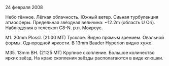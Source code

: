 24 февраля 2008

Небо тёмное. Лёгкая облачность. Южный ветер. Сиьная турбуленция атмосферы. Предельная звёздная величина: ~12.2m (область U Ori). Наблюдения в телескоп C8-N. р.п. Мокроус.

M1. 20mm Plossl. (21:00 MT) Тусклое. Видно прямым зрением. Овальной формы. Однородной яркости. В 13mm Baader Hyperion видно хуже.

M35. 13mm BH. (21:25 MT) Крупное скопление. Большое количество ярких звёзд. На краю скопления звёзды располагаются в виде клюшки.